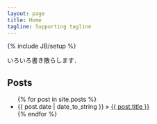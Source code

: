 ```yaml
---
layout: page
title: Home
tagline: Supporting tagline
---
```

{% include JB/setup %}

いろいろ書き散らします．

## Posts

<ul class="posts">
  {% for post in site.posts %}
    <li><span>{{ post.date | date_to_string }}</span> &raquo; <a href="{{ BASE_PATH }}{{ post.url }}">{{ post.title }}</a></li>
  {% endfor %}
</ul>
